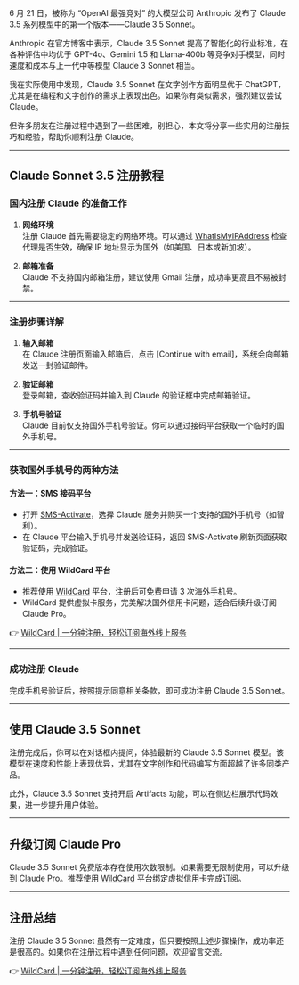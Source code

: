 6 月 21 日，被称为 “OpenAI 最强竞对” 的大模型公司 Anthropic 发布了 Claude 3.5 系列模型中的第一个版本——Claude 3.5 Sonnet。

Anthropic 在官方博客中表示，Claude 3.5 Sonnet 提高了智能化的行业标准，在各种评估中均优于 GPT-4o、Gemini 1.5 和 Llama-400b 等竞争对手模型，同时速度和成本与上一代中等模型 Claude 3 Sonnet 相当。

我在实际使用中发现，Claude 3.5 Sonnet 在文字创作方面明显优于 ChatGPT，尤其是在编程和文字创作的需求上表现出色。如果你有类似需求，强烈建议尝试 Claude。

但许多朋友在注册过程中遇到了一些困难，别担心，本文将分享一些实用的注册技巧和经验，帮助你顺利注册 Claude。

---

## Claude Sonnet 3.5 注册教程

### 国内注册 Claude 的准备工作

1. **网络环境**  
   注册 Claude 首先需要稳定的网络环境。可以通过 [WhatIsMyIPAddress](https://whatismyipaddress.com/) 检查代理是否生效，确保 IP 地址显示为国外（如美国、日本或新加坡）。

2. **邮箱准备**  
   Claude 不支持国内邮箱注册，建议使用 Gmail 注册，成功率更高且不易被封禁。

---

### 注册步骤详解

1. **输入邮箱**  
   在 Claude 注册页面输入邮箱后，点击 [Continue with email]，系统会向邮箱发送一封验证邮件。

2. **验证邮箱**  
   登录邮箱，查收验证码并输入到 Claude 的验证框中完成邮箱验证。

3. **手机号验证**  
   Claude 目前仅支持国外手机号验证。你可以通过接码平台获取一个临时的国外手机号。

---

### 获取国外手机号的两种方法

#### 方法一：SMS 接码平台

- 打开 [SMS-Activate](https://sms-activate.org/)，选择 Claude 服务并购买一个支持的国外手机号（如智利）。
- 在 Claude 平台输入手机号并发送验证码，返回 SMS-Activate 刷新页面获取验证码，完成验证。

#### 方法二：使用 WildCard 平台

- 推荐使用 [WildCard](https://bit.ly/bewildcard) 平台，注册后可免费申请 3 次海外手机号。
- WildCard 提供虚拟卡服务，完美解决国外信用卡问题，适合后续升级订阅 Claude Pro。

👉 [WildCard | 一分钟注册，轻松订阅海外线上服务](https://bit.ly/bewildcard)

---

### 成功注册 Claude

完成手机号验证后，按照提示同意相关条款，即可成功注册 Claude 3.5 Sonnet。

---

## 使用 Claude 3.5 Sonnet

注册完成后，你可以在对话框内提问，体验最新的 Claude 3.5 Sonnet 模型。该模型在速度和性能上表现优异，尤其在文字创作和代码编写方面超越了许多同类产品。

此外，Claude 3.5 Sonnet 支持开启 Artifacts 功能，可以在侧边栏展示代码效果，进一步提升用户体验。

---

## 升级订阅 Claude Pro

Claude 3.5 Sonnet 免费版本存在使用次数限制。如果需要无限制使用，可以升级到 Claude Pro。推荐使用 [WildCard](https://bit.ly/bewildcard) 平台绑定虚拟信用卡完成订阅。

---

## 注册总结

注册 Claude 3.5 Sonnet 虽然有一定难度，但只要按照上述步骤操作，成功率还是很高的。如果你在注册过程中遇到任何问题，欢迎留言交流。

👉 [WildCard | 一分钟注册，轻松订阅海外线上服务](https://bit.ly/bewildcard)